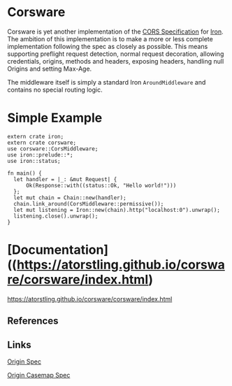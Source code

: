 # Corsware

Corsware is yet another implementation of the [CORS Specification][CORS Spec] for [Iron](Iron). The ambition of this implementation is to make a more or less complete implementation following the spec as closely as possible. This means supporting preflight request detection, normal request decoration, allowing credentials, origins, methods and headers, exposing headers, handling null Origins and setting Max-Age.

The middleware itself is simply a standard Iron `AroundMiddleware` and contains no special routing logic.

# Simple Example
```
extern crate iron;
extern crate corsware;
use corsware::CorsMiddleware;
use iron::prelude::*;
use iron::status;

fn main() {
  let handler = |_: &mut Request| {
      Ok(Response::with((status::Ok, "Hello world!")))
  };
  let mut chain = Chain::new(handler);
  chain.link_around(CorsMiddleware::permissive());
  let mut listening = Iron::new(chain).http("localhost:0").unwrap();
  listening.close().unwrap();
}
```

# [Documentation]((https://atorstling.github.io/corsware/corsware/index.html)
https://atorstling.github.io/corsware/corsware/index.html

## References
[CORS Spec]: https://www.w3.org/TR/cors/
[Iron]: http://ironframework.io/

## Links
[Origin Spec](https://tools.ietf.org/html/rfc6454)

[Origin Casemap Spec](https://tools.ietf.org/html/rfc4790)
